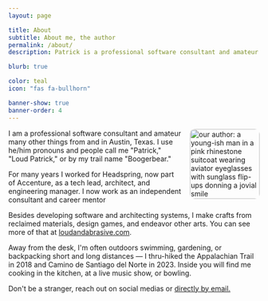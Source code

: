 ```yaml
---
layout: page

title: About
subtitle: About me, the author
permalink: /about/
description: Patrick is a professional software consultant and amateur many other things from and in Austin, Texas.

blurb: true

color: teal
icon: "fas fa-bullhorn"

banner-show: true
banner-order: 4
---
```


<img style="float:right; margin-left: 1rem; height: 10em; border-radius: 10px" src="/assets/author.jpg" alt="our author: a young-ish man in a pink rhinestone suitcoat wearing aviator eyeglasses with sunglass flip-ups donning a jovial smile" />

I am a professional software consultant and amateur many other things from and in Austin, Texas. I use he/him pronouns and people call me "Patrick," "Loud Patrick," or by my trail name "Boogerbear."

For many years I worked for Headspring, now part of Accenture, as a tech lead, architect, and engineering manager. I now work as an independent consultant and career mentor

Besides developing software and architecting systems, I make crafts from reclaimed materials, design games, and endeavor other arts. You can see more of that at [loudandabrasive.com](https://loudandabrasive.com).

Away from the desk, I'm often outdoors swimming, gardening, or backpacking short and long distances — I thru-hiked the Appalachian Trail in 2018 and Camino de Santiago del Norte in 2023. Inside you will find me cooking in the kitchen, at a live music show, or bowling.

Don't be a stranger, reach out on social medias or <a href="mailto:pmcvtm@duck.com">directly by email.</a>
